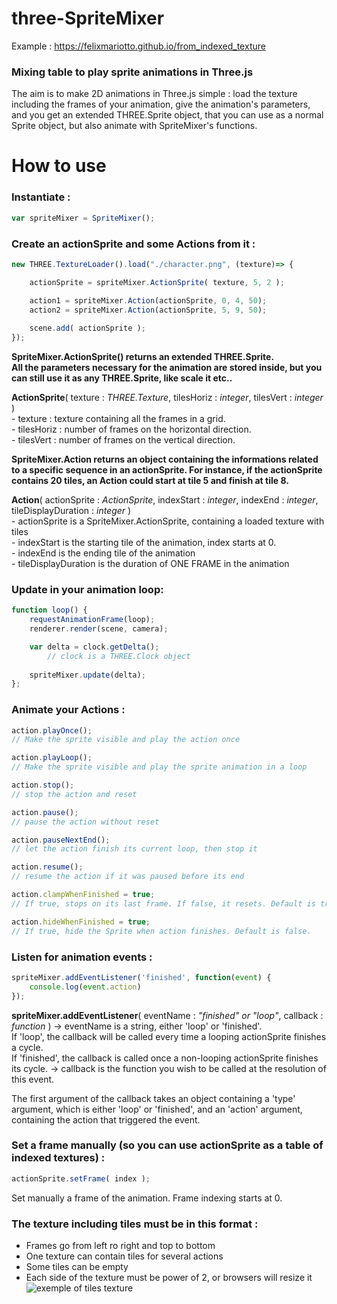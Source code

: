 # three-SpriteMixer

Example : https://felixmariotto.github.io/from_indexed_texture    

### Mixing table to play sprite animations in Three.js ###

The aim is to make 2D animations in Three.js simple : load the texture including the frames of your animation, give the animation's parameters, and you get an extended THREE.Sprite object, that you can use as a normal Sprite object, but also animate with SpriteMixer's functions.

# How to use
### Instantiate :
```javascript
var spriteMixer = SpriteMixer();
```  

### Create an actionSprite and some Actions from it :
```javascript
new THREE.TextureLoader().load("./character.png", (texture)=> {

	actionSprite = spriteMixer.ActionSprite( texture, 5, 2 );

	action1 = spriteMixer.Action(actionSprite, 0, 4, 50);
	action2 = spriteMixer.Action(actionSprite, 5, 9, 50);
	
	scene.add( actionSprite );
});
```  

**SpriteMixer.ActionSprite() returns an extended THREE.Sprite.    
All the parameters necessary for the animation are stored inside, 
but you can still use it as any THREE.Sprite, like scale it etc..**

**ActionSprite**( texture : *THREE.Texture*, tilesHoriz : *integer*, tilesVert : *integer* )    
	- texture : texture containing all the frames in a grid.    
	- tilesHoriz : number of frames on the horizontal direction.    
	- tilesVert : number of frames on the vertical direction.    
	
**SpriteMixer.Action returns an object containing the informations related to a
specific sequence in an actionSprite. For instance, if the actionSprite
contains 20 tiles, an Action could start at tile 5 and finish at tile 8.**

**Action**( actionSprite : *ActionSprite*, indexStart : *integer*, indexEnd : *integer*, tileDisplayDuration : *integer* )    
	- actionSprite is a SpriteMixer.ActionSprite, containing a loaded texture with tiles    
	- indexStart is the starting tile of the animation, index starts at 0.    
	- indexEnd is the ending tile of the animation    
	- tileDisplayDuration is the duration of ONE FRAME in the animation    
	

### Update in your animation loop:
```javascript
function loop() {
	requestAnimationFrame(loop);
	renderer.render(scene, camera);

	var delta = clock.getDelta();
        // clock is a THREE.Clock object
			
	spriteMixer.update(delta);
};
```
### Animate your Actions :
```javascript
action.playOnce();
// Make the sprite visible and play the action once

action.playLoop();
// Make the sprite visible and play the sprite animation in a loop

action.stop();
// stop the action and reset

action.pause();
// pause the action without reset

action.pauseNextEnd();
// let the action finish its current loop, then stop it

action.resume();
// resume the action if it was paused before its end

action.clampWhenFinished = true;
// If true, stops on its last frame. If false, it resets. Default is true.

action.hideWhenFinished = true;
// If true, hide the Sprite when action finishes. Default is false.

```  

### Listen for animation events :
```javascript
spriteMixer.addEventListener('finished', function(event) {
	console.log(event.action)
});
```

**spriteMixer.addEventListener**( eventName : *"finished" or "loop"*, callback : *function* )
	-> eventName is a string, either 'loop' or 'finished'.   
	   If 'loop', the callback will be called every time a looping actionSprite finishes a cycle.   
	   If 'finished', the callback is called once a non-looping actionSprite finishes its cycle.
	-> callback is the function you wish to be called at the resolution of this event.
	
The first argument of the callback takes an object containing a 'type' argument, which is either 'loop' or 'finished',
and an 'action' argument, containing the action that triggered the event.

### Set a frame manually (so you can use actionSprite as a table of indexed textures) :
```javascript
actionSprite.setFrame( index );
```
Set manually a frame of the animation. Frame indexing starts at 0.

### The texture including tiles must be in this format :
- Frames go from left ro right and top to bottom
- One texture can contain tiles for several actions
- Some tiles can be empty
- Each side of the texture must be power of 2, or browsers will resize it
![exemple of tiles texture](https://felixmariotto.s3.eu-west-3.amazonaws.com/character2.png)


